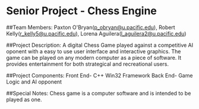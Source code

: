 # Senior Project - Chess Engine

##Team Members: Paxton O'Bryan(p_obryan@u.pacific.edu), Robert Kelly(r_kelly5@u.pacific.edu), Lorena Aguilera(l_aguilera2@u.pacific.edu)

##Project Description: A digital Chess Game played against a competitive AI oponent with a easy to use user interface and interactive graphics. The game can be played on any modern computer as a piece of software. It provides entertainment for both strategical and recreational users.

##Project Components:
Front End- C++ Win32 Framework
Back End- Game Logic and AI opponent

##Special Notes:
Chess game is a computer software and is intended to be played as one.
